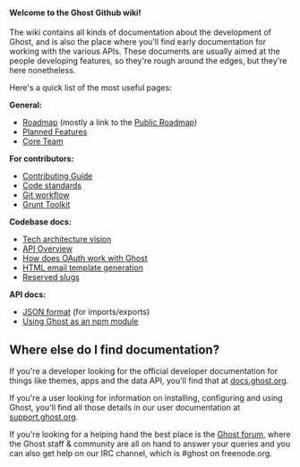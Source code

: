 #### Welcome to the Ghost Github wiki! 

The wiki contains all kinds of documentation about the development of Ghost, and is also the place where you'll find early documentation for working with the various APIs. These documents are usually aimed at the people developing features, so they're rough around the edges, but they're here nonetheless.

Here's a quick list of the most useful pages:

**General:**

* [Roadmap](wiki/Roadmap) (mostly a link to the [Public Roadmap](https://trello.com/b/EceUgtCL/ghost-roadmap))
* [Planned Features](wiki/Planned-Features) 
* [Core Team](wiki/Core-Team)

**For contributors:**

* [Contributing Guide](https://github.com/TryGhost/Ghost/blob/master/CONTRIBUTING.md)
* [Code standards](wiki/Code-standards) 
* [Git workflow](wiki/Git-workflow)
* [Grunt Toolkit](wiki/Grunt-Toolkit)

**Codebase docs:**

* [Tech architecture vision](wiki/Tech-architecture-vision)
* [API Overview](wiki/API-Overview)
* [How does OAuth work with Ghost](wiki/How-does-oAuth-work-with-Ghost%3F)
* [HTML email template generation](wiki/HTML-email-template-generation)
* [Reserved slugs](wiki/Reserved-Slugs)

**API docs:**

* [JSON format](wiki/import-format) (for imports/exports)
* [Using Ghost as an npm module](wiki/Using-Ghost-as-an-NPM-module)

## Where else do I find documentation?

If you're a developer looking for the official developer documentation for things like themes, apps and the data API, you'll find that at [docs.ghost.org](http://docs.ghost.org). 

If you're a user looking for information on installing, configuring and using Ghost, you'll find all those details in our user documentation at [support.ghost.org](http://support.ghost.org). 

If you're looking for a helping hand the best place is the [Ghost forum](https://ghost.org/forum), where the Ghost staff & community are all on hand to answer your queries and you can also get help on our IRC channel, which is #ghost on freenode.org.
